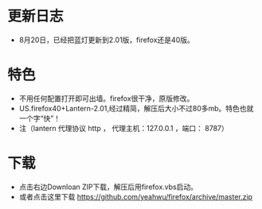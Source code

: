 更新日志
=========
* 8月20日，已经把蓝灯更新到2.01版，firefox还是40版。

特色
=======
* 不用任何配置打开即可出墙。firefox很干净，原版修改。
* US.firefox40+Lantern-2.01,经过精简，解压后大小不过80多mb。特色也就一个字“快”！
* 注（lantern 代理协议 http ， 代理主机：127.0.0.1 ，端口： 8787）

下载
=======
* 点击右边Downloan ZIP下载，解压后用firefox.vbs启动。
* 或者点击这里下载  https://github.com/yeahwu/firefox/archive/master.zip

